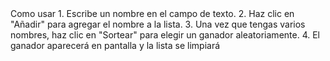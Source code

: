  </h1> Como usar </h1> 
1. Escribe un nombre en el campo de texto.
2. Haz clic en "Añadir" para agregar el nombre a la lista.
3. Una vez que tengas varios nombres, haz clic en "Sortear" para elegir un ganador aleatoriamente.
4. El ganador aparecerá en pantalla y la lista se limpiará 


